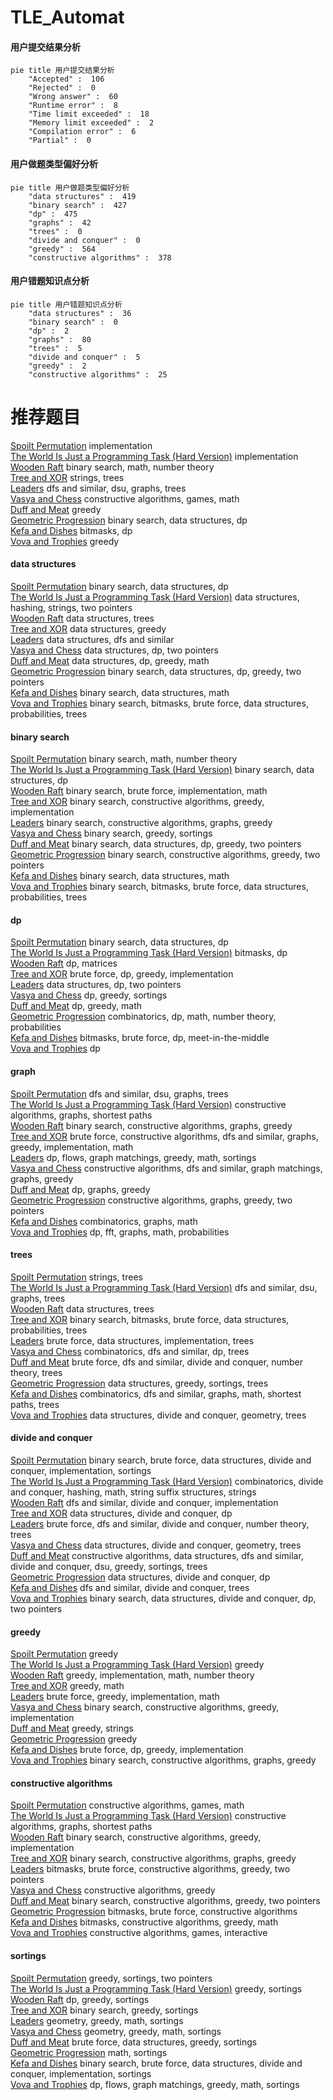 # TLE_Automat
<!-- tabs:start -->
#### **用户提交结果分析**

```mermaid
pie title 用户提交结果分析
    "Accepted" :  106
    "Rejected" :  0
    "Wrong answer" :  60
    "Runtime error" :  8
    "Time limit exceeded" :  18
    "Memory limit exceeded" :  2
    "Compilation error" :  6
    "Partial" :  0
```
#### **用户做题类型偏好分析**

```mermaid
pie title 用户做题类型偏好分析
    "data structures" :  419
    "binary search" :  427
    "dp" :  475
    "graphs" :  42
    "trees" :  0
    "divide and conquer" :  0
    "greedy" :  564
    "constructive algorithms" :  378
```
#### **用户错题知识点分析**

```mermaid
pie title 用户错题知识点分析
    "data structures" :  36
    "binary search" :  0
    "dp" :  2
    "graphs" :  80
    "trees" :  5
    "divide and conquer" :  5
    "greedy" :  2
    "constructive algorithms" :  25
```
<!-- tabs:end -->
# 推荐题目
[Spoilt Permutation](http://codeforces.com/problemset/problem/56/B)		implementation		  
[The World Is Just a Programming Task (Hard Version)](https://codeforces.com/contest/1248/problem/D2)		implementation		  
[Wooden Raft](http://codeforces.com/problemset/problem/1223/G)		binary search,
                        math,
                        number theory		  
[Tree and XOR](http://codeforces.com/problemset/problem/1055/F)		strings,
                        trees		  
[Leaders](http://codeforces.com/problemset/problem/97/E)		dfs and similar,
                        dsu,
                        graphs,
                        trees		  
[Vasya and Chess](http://codeforces.com/problemset/problem/493/D)		constructive algorithms,
                        games,
                        math		  
[Duff and Meat](http://codeforces.com/problemset/problem/588/A)		greedy		  
[Geometric Progression](http://codeforces.com/problemset/problem/567/C)		binary search,
                        data structures,
                        dp		  
[Kefa and Dishes](http://codeforces.com/problemset/problem/580/D)		bitmasks,
                        dp		  
[Vova and Trophies](http://codeforces.com/problemset/problem/1082/B)		greedy		  
<!-- tabs:start -->
#### **data structures**
[Spoilt Permutation](http://codeforces.com/problemset/problem/567/C)		binary search,
                        data structures,
                        dp		  
[The World Is Just a Programming Task (Hard Version)](http://codeforces.com/problemset/problem/1313/E)		data structures,
                        hashing,
                        strings,
                        two pointers		  
[Wooden Raft](http://codeforces.com/problemset/problem/1464/F)		data structures,
                        trees		  
[Tree and XOR](http://codeforces.com/problemset/problem/1446/D1)		data structures,
                        greedy		  
[Leaders](http://codeforces.com/problemset/problem/605/D)		data structures,
                        dfs and similar		  
[Vasya and Chess](http://codeforces.com/problemset/problem/519/D)		data structures,
                        dp,
                        two pointers		  
[Duff and Meat](http://codeforces.com/problemset/problem/1474/D)		data structures,
                        dp,
                        greedy,
                        math		  
[Geometric Progression](http://codeforces.com/problemset/problem/1492/C)		binary search,
                        data structures,
                        dp,
                        greedy,
                        two pointers		  
[Kefa and Dishes](http://codeforces.com/problemset/problem/1490/G)		binary search,
                        data structures,
                        math		  
[Vova and Trophies](http://codeforces.com/problemset/problem/1479/D)		binary search,
                        bitmasks,
                        brute force,
                        data structures,
                        probabilities,
                        trees		  
#### **binary search**
[Spoilt Permutation](http://codeforces.com/problemset/problem/1223/G)		binary search,
                        math,
                        number theory		  
[The World Is Just a Programming Task (Hard Version)](http://codeforces.com/problemset/problem/567/C)		binary search,
                        data structures,
                        dp		  
[Wooden Raft](http://codeforces.com/problemset/problem/750/A)		binary search,
                        brute force,
                        implementation,
                        math		  
[Tree and XOR](http://codeforces.com/problemset/problem/1358/F)		binary search,
                        constructive algorithms,
                        greedy,
                        implementation		  
[Leaders](https://codeforces.com/contest/233/problem/C)		binary search,
                        constructive algorithms,
                        graphs,
                        greedy		  
[Vasya and Chess](http://codeforces.com/problemset/problem/1131/C)		binary search,
                        greedy,
                        sortings		  
[Duff and Meat](http://codeforces.com/problemset/problem/1492/C)		binary search,
                        data structures,
                        dp,
                        greedy,
                        two pointers		  
[Geometric Progression](http://codeforces.com/problemset/problem/1463/D)		binary search,
                        constructive algorithms,
                        greedy,
                        two pointers		  
[Kefa and Dishes](http://codeforces.com/problemset/problem/1490/G)		binary search,
                        data structures,
                        math		  
[Vova and Trophies](http://codeforces.com/problemset/problem/1479/D)		binary search,
                        bitmasks,
                        brute force,
                        data structures,
                        probabilities,
                        trees		  
#### **dp**
[Spoilt Permutation](http://codeforces.com/problemset/problem/567/C)		binary search,
                        data structures,
                        dp		  
[The World Is Just a Programming Task (Hard Version)](http://codeforces.com/problemset/problem/580/D)		bitmasks,
                        dp		  
[Wooden Raft](http://codeforces.com/problemset/problem/514/E)		dp,
                        matrices		  
[Tree and XOR](http://codeforces.com/problemset/problem/1512/F)		brute force,
                        dp,
                        greedy,
                        implementation		  
[Leaders](http://codeforces.com/problemset/problem/519/D)		data structures,
                        dp,
                        two pointers		  
[Vasya and Chess](http://codeforces.com/problemset/problem/1286/A)		dp,
                        greedy,
                        sortings		  
[Duff and Meat](http://codeforces.com/problemset/problem/1140/D)		dp,
                        greedy,
                        math		  
[Geometric Progression](http://codeforces.com/problemset/problem/1278/F)		combinatorics,
                        dp,
                        math,
                        number theory,
                        probabilities		  
[Kefa and Dishes](http://codeforces.com/problemset/problem/1326/F1)		bitmasks,
                        brute force,
                        dp,
                        meet-in-the-middle		  
[Vova and Trophies](https://codeforces.com/contest/1456/problem/D)		dp		  
#### **graph**
[Spoilt Permutation](http://codeforces.com/problemset/problem/97/E)		dfs and similar,
                        dsu,
                        graphs,
                        trees		  
[The World Is Just a Programming Task (Hard Version)](http://codeforces.com/problemset/problem/916/C)		constructive algorithms,
                        graphs,
                        shortest paths		  
[Wooden Raft](https://codeforces.com/contest/233/problem/C)		binary search,
                        constructive algorithms,
                        graphs,
                        greedy		  
[Tree and XOR](http://codeforces.com/problemset/problem/1487/C)		brute force,
                        constructive algorithms,
                        dfs and similar,
                        graphs,
                        greedy,
                        implementation,
                        math		  
[Leaders](http://codeforces.com/problemset/problem/1437/C)		dp,
                        flows,
                        graph matchings,
                        greedy,
                        math,
                        sortings		  
[Vasya and Chess](http://codeforces.com/problemset/problem/1470/D)		constructive algorithms,
                        dfs and similar,
                        graph matchings,
                        graphs,
                        greedy		  
[Duff and Meat](http://codeforces.com/problemset/problem/1476/C)		dp,
                        graphs,
                        greedy		  
[Geometric Progression](http://codeforces.com/problemset/problem/1304/D)		constructive algorithms,
                        graphs,
                        greedy,
                        two pointers		  
[Kefa and Dishes](http://codeforces.com/problemset/problem/1475/C)		combinatorics,
                        graphs,
                        math		  
[Vova and Trophies](http://codeforces.com/problemset/problem/553/E)		dp,
                        fft,
                        graphs,
                        math,
                        probabilities		  
#### **trees**
[Spoilt Permutation](http://codeforces.com/problemset/problem/1055/F)		strings,
                        trees		  
[The World Is Just a Programming Task (Hard Version)](http://codeforces.com/problemset/problem/97/E)		dfs and similar,
                        dsu,
                        graphs,
                        trees		  
[Wooden Raft](http://codeforces.com/problemset/problem/1464/F)		data structures,
                        trees		  
[Tree and XOR](http://codeforces.com/problemset/problem/1479/D)		binary search,
                        bitmasks,
                        brute force,
                        data structures,
                        probabilities,
                        trees		  
[Leaders](http://codeforces.com/problemset/problem/1511/C)		brute force,
                        data structures,
                        implementation,
                        trees		  
[Vasya and Chess](http://codeforces.com/problemset/problem/1499/F)		combinatorics,
                        dfs and similar,
                        dp,
                        trees		  
[Duff and Meat](http://codeforces.com/problemset/problem/1491/E)		brute force,
                        dfs and similar,
                        divide and conquer,
                        number theory,
                        trees		  
[Geometric Progression](http://codeforces.com/problemset/problem/1466/D)		data structures,
                        greedy,
                        sortings,
                        trees		  
[Kefa and Dishes](http://codeforces.com/problemset/problem/1495/D)		combinatorics,
                        dfs and similar,
                        graphs,
                        math,
                        shortest paths,
                        trees		  
[Vova and Trophies](http://codeforces.com/problemset/problem/1303/G)		data structures,
                        divide and conquer,
                        geometry,
                        trees		  
#### **divide and conquer**
[Spoilt Permutation](http://codeforces.com/problemset/problem/1461/D)		binary search,
                        brute force,
                        data structures,
                        divide and conquer,
                        implementation,
                        sortings		  
[The World Is Just a Programming Task (Hard Version)](http://codeforces.com/problemset/problem/1466/G)		combinatorics,
                        divide and conquer,
                        hashing,
                        math,
                        string suffix structures,
                        strings		  
[Wooden Raft](http://codeforces.com/problemset/problem/1490/D)		dfs and similar,
                        divide and conquer,
                        implementation		  
[Tree and XOR](https://codeforces.com/contest/1483/problem/C)		data structures,
                        divide and conquer,
                        dp		  
[Leaders](http://codeforces.com/problemset/problem/1491/E)		brute force,
                        dfs and similar,
                        divide and conquer,
                        number theory,
                        trees		  
[Vasya and Chess](http://codeforces.com/problemset/problem/1303/G)		data structures,
                        divide and conquer,
                        geometry,
                        trees		  
[Duff and Meat](http://codeforces.com/problemset/problem/1494/D)		constructive algorithms,
                        data structures,
                        dfs and similar,
                        divide and conquer,
                        dsu,
                        greedy,
                        sortings,
                        trees		  
[Geometric Progression](http://codeforces.com/problemset/problem/1482/E)		data structures,
                        divide and conquer,
                        dp		  
[Kefa and Dishes](http://codeforces.com/problemset/problem/566/C)		dfs and similar,
                        divide and conquer,
                        trees		  
[Vova and Trophies](http://codeforces.com/problemset/problem/1428/F)		binary search,
                        data structures,
                        divide and conquer,
                        dp,
                        two pointers		  
#### **greedy**
[Spoilt Permutation](http://codeforces.com/problemset/problem/588/A)		greedy		  
[The World Is Just a Programming Task (Hard Version)](http://codeforces.com/problemset/problem/1082/B)		greedy		  
[Wooden Raft](http://codeforces.com/problemset/problem/1370/A)		greedy,
                        implementation,
                        math,
                        number theory		  
[Tree and XOR](http://codeforces.com/problemset/problem/1217/B)		greedy,
                        math		  
[Leaders](http://codeforces.com/problemset/problem/931/A)		brute force,
                        greedy,
                        implementation,
                        math		  
[Vasya and Chess](http://codeforces.com/problemset/problem/1358/F)		binary search,
                        constructive algorithms,
                        greedy,
                        implementation		  
[Duff and Meat](http://codeforces.com/problemset/problem/254/C)		greedy,
                        strings		  
[Geometric Progression](http://codeforces.com/problemset/problem/67/B)		greedy		  
[Kefa and Dishes](http://codeforces.com/problemset/problem/1512/F)		brute force,
                        dp,
                        greedy,
                        implementation		  
[Vova and Trophies](https://codeforces.com/contest/233/problem/C)		binary search,
                        constructive algorithms,
                        graphs,
                        greedy		  
#### **constructive algorithms**
[Spoilt Permutation](http://codeforces.com/problemset/problem/493/D)		constructive algorithms,
                        games,
                        math		  
[The World Is Just a Programming Task (Hard Version)](http://codeforces.com/problemset/problem/916/C)		constructive algorithms,
                        graphs,
                        shortest paths		  
[Wooden Raft](http://codeforces.com/problemset/problem/1358/F)		binary search,
                        constructive algorithms,
                        greedy,
                        implementation		  
[Tree and XOR](https://codeforces.com/contest/233/problem/C)		binary search,
                        constructive algorithms,
                        graphs,
                        greedy		  
[Leaders](http://codeforces.com/problemset/problem/1500/C)		bitmasks,
                        brute force,
                        constructive algorithms,
                        greedy,
                        two pointers		  
[Vasya and Chess](http://codeforces.com/problemset/problem/1493/A)		constructive algorithms,
                        greedy		  
[Duff and Meat](http://codeforces.com/problemset/problem/1463/D)		binary search,
                        constructive algorithms,
                        greedy,
                        two pointers		  
[Geometric Progression](https://codeforces.com/contest/1456/problem/B)		bitmasks,
                        brute force,
                        constructive algorithms		  
[Kefa and Dishes](http://codeforces.com/problemset/problem/1492/D)		bitmasks,
                        constructive algorithms,
                        greedy,
                        math		  
[Vova and Trophies](https://codeforces.com/contest/1504/problem/D)		constructive algorithms,
                        games,
                        interactive		  
#### **sortings**
[Spoilt Permutation](http://codeforces.com/problemset/problem/1107/C)		greedy,
                        sortings,
                        two pointers		  
[The World Is Just a Programming Task (Hard Version)](http://codeforces.com/problemset/problem/1148/D)		greedy,
                        sortings		  
[Wooden Raft](http://codeforces.com/problemset/problem/1286/A)		dp,
                        greedy,
                        sortings		  
[Tree and XOR](http://codeforces.com/problemset/problem/1131/C)		binary search,
                        greedy,
                        sortings		  
[Leaders](https://codeforces.com/contest/1496/problem/C)		geometry,
                        greedy,
                        math,
                        sortings		  
[Vasya and Chess](http://codeforces.com/problemset/problem/1495/A)		geometry,
                        greedy,
                        math,
                        sortings		  
[Duff and Meat](http://codeforces.com/problemset/problem/1497/A)		brute force,
                        data structures,
                        greedy,
                        sortings		  
[Geometric Progression](http://codeforces.com/problemset/problem/1427/A)		math,
                        sortings		  
[Kefa and Dishes](http://codeforces.com/problemset/problem/1461/D)		binary search,
                        brute force,
                        data structures,
                        divide and conquer,
                        implementation,
                        sortings		  
[Vova and Trophies](http://codeforces.com/problemset/problem/1437/C)		dp,
                        flows,
                        graph matchings,
                        greedy,
                        math,
                        sortings		  
<!-- tabs:end -->
